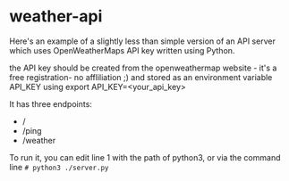 # weather-api

Here's an example of a slightly less than simple version of an API server which uses OpenWeatherMaps API key written using Python.

the API key should be created from the openweathermap website - it's a free registration- no affliliation ;) 
and stored as an environment variable API_KEY using  export API_KEY=<your_api_key>

It has three endpoints:

* /
* /ping
* /weather

To run it, you can edit line 1 with the path of python3, or via the command line
`# python3 ./server.py` 
